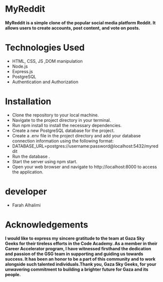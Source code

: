 # MyReddit
#### MyReddit is a simple clone of the popular social media platform Reddit. It allows users to create accounts, post content, and vote on posts.

# Technologies Used
- HTML, CSS, JS ,DOM manipulation
- Node.js
- Express.js
- PostgreSQL
- Authentication and Authorization
# Installation
- Clone the repository to your local machine.
- Navigate to the project directory in your terminal.
- Run npm install to install the necessary dependencies.
- Create a new PostgreSQL database for the project.
- Create a .env file in the project directory and add your database connection information using the following format:
- DATABASE_URL=postgres://username:password@localhost:5432/myreddit
- Run the database .
- Start the server using npm start.
- Open your web browser and navigate to http://localhost:8000 to access the application.
# developer
- Farah Alhalimi 
# Acknowledgements
#### I would like to express my sincere gratitude to the team at Gaza Sky Geeks for their tireless efforts in the Code Academy. As a member in their Career Accelerator program, I have witnessed firsthand the dedication and passion of the GSG team in supporting and guiding us towards success. It has been an honor to be a part of this community and to work alongside such talented individuals.Thank you, Gaza Sky Geeks, for your unwavering commitment to building a brighter future for Gaza and its people.
